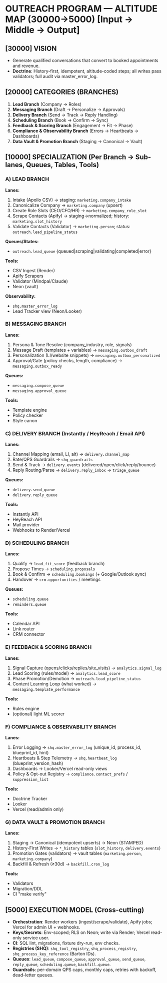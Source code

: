 <!--
─────────────────────────────────────────────
📁 CTB Classification Metadata
─────────────────────────────────────────────
CTB Branch: docs
Barton ID: 06.01.00
Unique ID: CTB-B55D14D8
Blueprint Hash:
Last Updated: 2025-10-23
Enforcement: None
─────────────────────────────────────────────
-->

# OUTREACH PROGRAM — ALTITUDE MAP (30000→5000)  [Input → Middle → Output]

## [30000] VISION
- Generate qualified conversations that convert to booked appointments and revenue.
- **Doctrine**: History-first, idempotent, altitude-coded steps; all writes pass validators; full audit via master_error_log.

## [20000] CATEGORIES (BRANCHES)
1. **Lead Branch** (Company → Roles)
2. **Messaging Branch** (Draft → Personalize → Approvals)
3. **Delivery Branch** (Send → Track → Reply Handling)
4. **Scheduling Branch** (Book → Confirm → Sync)
5. **Feedback & Scoring Branch** (Engagement → Fit → Phase)
6. **Compliance & Observability Branch** (Errors → Heartbeats → Dashboards)
7. **Data Vault & Promotion Branch** (Staging → Canonical → Vault)

## [10000] SPECIALIZATION (Per Branch → Sub-lanes, Queues, Tables, Tools)

### A) LEAD BRANCH
**Lanes:**
1. Intake (Apollo CSV) → staging: `marketing.company_intake`
2. Canonicalize Company → `marketing.company` (upsert)
3. Create Role Slots (CEO/CFO/HR) → `marketing.company_role_slot`
4. Scrape Contacts (Apify) → staging→normalized; history: `marketing.slot_history`
5. Validate Contacts (Validator) → `marketing.person`; status: `outreach.lead_pipeline_status`

**Queues/States:**
- `outreach.lead_queue` {queued|scraping|validating|completed|error}

**Tools:**
- CSV Ingest (Render)
- Apify Scrapers
- Validator (Mindpal/Claude)
- Neon (vault)

**Observability:**
- `shq.master_error_log`
- Lead Tracker view (Neon/Looker)

### B) MESSAGING BRANCH
**Lanes:**
1. Persona & Tone Resolve (company_industry, role, signals)
2. Message Draft (templates + variables) → `messaging.outbox_draft`
3. Personalization (LI/website snippets) → `messaging.outbox_personalized`
4. Approval/Gate (policy checks, length, compliance) → `messaging.outbox_ready`

**Queues:**
- `messaging.compose_queue`
- `messaging.approval_queue`

**Tools:**
- Template engine
- Policy checker
- Style canon

### C) DELIVERY BRANCH (Instantly / HeyReach / Email API)
**Lanes:**
1. Channel Mapping (email, LI, alt) → `delivery.channel_map`
2. Rate/QPS Guardrails → `shq_guardrails`
3. Send & Track → `delivery.events` (delivered/open/click/reply/bounce)
4. Reply Routing/Parse → `delivery.reply_inbox` → `triage_queue`

**Queues:**
- `delivery.send_queue`
- `delivery.reply_queue`

**Tools:**
- Instantly API
- HeyReach API
- Mail provider
- Webhooks to Render/Vercel

### D) SCHEDULING BRANCH
**Lanes:**
1. Qualify → `lead_fit_score` (feedback branch)
2. Propose Times → `scheduling.proposals`
3. Book & Confirm → `scheduling.bookings` (+ Google/Outlook sync)
4. Handover → `crm.opportunities` / meetings

**Queues:**
- `scheduling.queue`
- `reminders.queue`

**Tools:**
- Calendar API
- Link router
- CRM connector

### E) FEEDBACK & SCORING BRANCH
**Lanes:**
1. Signal Capture (opens/clicks/replies/site_visits) → `analytics.signal_log`
2. Lead Scoring (rules/model) → `analytics.lead_score`
3. Phase Promotion/Demotion → `outreach.lead_pipeline_status`
4. Content Learning Loop (what worked) → `messaging.template_performance`

**Tools:**
- Rules engine
- (optional) light ML scorer

### F) COMPLIANCE & OBSERVABILITY BRANCH
**Lanes:**
1. Error Logging → `shq.master_error_log` (unique_id, process_id, blueprint_id, hint)
2. Heartbeats & Step Telemetry → `shq.heartbeat_log` (blueprint_version_hash)
3. Dashboards → Looker/Vercel read-only views
4. Policy & Opt-out Registry → `compliance.contact_prefs` / `suppression_list`

**Tools:**
- Doctrine Tracker
- Looker
- Vercel (read/admin only)

### G) DATA VAULT & PROMOTION BRANCH
**Lanes:**
1. Staging → Canonical (idempotent upserts) → Neon (STAMPED)
2. History-First Writes → `*_history` tables (`slot_history`, `delivery.events`)
3. Promotion Gates (validators) → vault tables (`marketing.person`, `marketing.company`)
4. Backfill & Refresh (≥30d) → `backfill.cron_log`

**Tools:**
- Validators
- Migration/DDL
- CI "make verify"

## [5000] EXECUTION MODEL (Cross-cutting)
- **Orchestration**: Render workers (ingest/scrape/validate), Apify jobs; Vercel for admin UI + webhooks.
- **Keys/Secrets**: Env-scoped; RLS on Neon; write via Render; Vercel read-only service user.
- **CI**: SQL lint, migrations, fixture dry-run, env checks.
- **Registries (SHQ)**: `shq_tool_registry`, `shq_process_registry`, `shq_process_key_reference` (Barton IDs).
- **Queues**: `lead_queue`, `compose_queue`, `approval_queue`, `send_queue`, `reply_queue`, `scheduling.queue`, `backfill.queue`.
- **Guardrails**: per-domain QPS caps, monthly caps, retries with backoff, dead-letter queues.